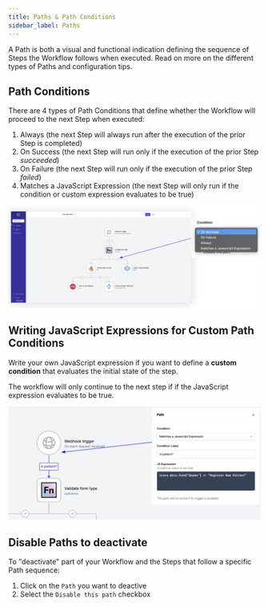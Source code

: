 ```yaml
---
title: Paths & Path Conditions
sidebar_label: Paths
---
```


A Path is both a visual and functional indication defining the sequence of Steps
the Workflow follows when executed. Read on more on the different types of Paths
and configuration tips.

## Path Conditions

There are 4 types of Path Conditions that define whether the Workflow will
proceed to the next Step when executed:

1. Always (the next Step will always run after the execution of the prior Step
   is completed)
2. On Success (the next Step will run only if the execution of the prior Step
   _succeeded_)
3. On Failure (the next Step will run only if the execution of the prior Step
   _failed_)
4. Matches a JavaScript Expression (the next Step will only run if the condition
   or custom expression evaluates to be true)

![Path Conditions](/img/path_conditions.png)

## Writing JavaScript Expressions for Custom Path Conditions

Write your own JavaScript expression if you want to define a **custom
condition** that evaluates the initial state of the step.

The workflow will only continue to the next step if if the JavaScript expression
evaluates to be true.

![Custom Conditions](/img/path_js_expression.png)

## Disable Paths to deactivate

To "deactivate" part of your Workflow and the Steps that follow a specific Path
sequence:

1. Click on the `Path` you want to deactive
2. Select the `Disable this path` checkbox
